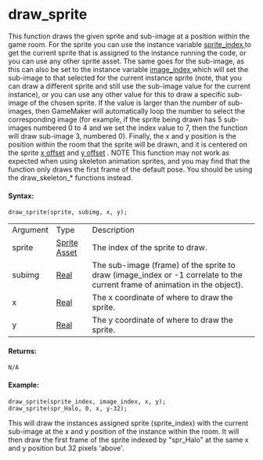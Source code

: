 # draw_sprite

This function draws the given sprite and sub-image at a position within
the game room. For the sprite you can use the instance variable [
sprite_index
](../../Asset_Management/Sprites/Sprite_Instance_Variables/sprite_index)
to get the current sprite that is assigned to the instance running the
code, or you can use any other sprite asset. The same goes for the
sub-image, as this can also be set to the instance variable [
image_index
](../../Asset_Management/Sprites/Sprite_Instance_Variables/image_index)
which will set the sub-image to that selected for the current instance
sprite (note, that you can draw a different sprite and still use the
sub-image value for the current instance), or you can use any other
value for this to draw a specific sub-image of the chosen sprite. If the
value is larger than the number of sub-images, then GameMaker will
automatically loop the number to select the corresponding image (for
example, if the sprite being drawn has 5 sub-images numbered 0 to 4 and
we set the index value to 7, then the function will draw sub-image 3,
numbered 0). Finally, the x and y position is the position within the
room that the sprite will be drawn, and it is centered on the sprite [x
offset](../../Asset_Management/Sprites/Sprite_Instance_Variables/sprite_xoffset)
and [y
offset](../../Asset_Management/Sprites/Sprite_Instance_Variables/sprite_yoffset)
. NOTE This function may not work as expected when using skeleton
animation sprites, and you may find that the function only draws the
first frame of the default pose. You should be using the
draw_skeleton\_\* functions instead.

#### Syntax:

``` gml
draw_sprite(sprite, subimg, x, y);
```

|          |                                                                         |                                                                                                                            |
|----------|-------------------------------------------------------------------------|----------------------------------------------------------------------------------------------------------------------------|
| Argument | Type                                                                    | Description                                                                                                                |
| sprite   |  [Sprite Asset](../../../../../The_Asset_Editors/Sprites)           | The index of the sprite to draw.                                                                                           |
| subimg   |  [Real](../../../../../GameMaker_Language/GML_Overview/Data_Types)  | The sub-image (frame) of the sprite to draw (image_index or -1 correlate to the current frame of animation in the object). |
| x        |  [Real](../../../../../GameMaker_Language/GML_Overview/Data_Types)  | The x coordinate of where to draw the sprite.                                                                              |
| y        |  [Real](../../../../../GameMaker_Language/GML_Overview/Data_Types)  | The y coordinate of where to draw the sprite.                                                                              |

#### Returns:

``` gml
N/A
```

#### Example:

``` gml
draw_sprite(sprite_index, image_index, x, y);
draw_sprite(spr_Halo, 0, x, y-32);
```

This will draw the instances assigned sprite (sprite_index) with the
current sub-image at the x and y position of the instance within the
room. It will then draw the first frame of the sprite indexed by
"spr_Halo" at the same x and y position but 32 pixels 'above'.
